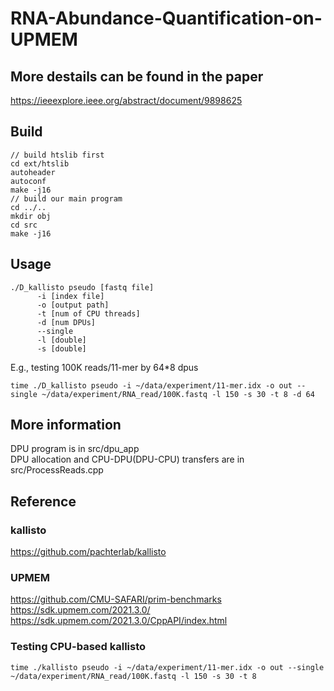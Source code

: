 # RNA-Abundance-Quantification-on-UPMEM
## More destails can be found in the paper
https://ieeexplore.ieee.org/abstract/document/9898625

## Build
``` shell
// build htslib first
cd ext/htslib
autoheader
autoconf
make -j16
// build our main program
cd ../..
mkdir obj
cd src 
make -j16
```

## Usage
``` shell
./D_kallisto pseudo [fastq file] 
      -i [index file] 
      -o [output path] 
      -t [num of CPU threads] 
      -d [num DPUs]
      --single
      -l [double]
      -s [double]
```
E.g., testing 100K reads/11-mer by 64*8 dpus 
``` shell
time ./D_kallisto pseudo -i ~/data/experiment/11-mer.idx -o out --single ~/data/experiment/RNA_read/100K.fastq -l 150 -s 30 -t 8 -d 64
```

## More information
DPU program is in src/dpu_app<br>
DPU allocation and CPU-DPU(DPU-CPU) transfers are in src/ProcessReads.cpp<br>

## Reference
### kallisto
https://github.com/pachterlab/kallisto
### UPMEM
https://github.com/CMU-SAFARI/prim-benchmarks<br>
https://sdk.upmem.com/2021.3.0/<br>
https://sdk.upmem.com/2021.3.0/CppAPI/index.html<br>

### Testing CPU-based kallisto
``` shell
time ./kallisto pseudo -i ~/data/experiment/11-mer.idx -o out --single ~/data/experiment/RNA_read/100K.fastq -l 150 -s 30 -t 8 
```



